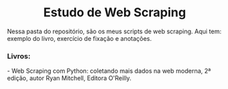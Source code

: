 <h1 align="center">Estudo de Web Scraping</h1>
 
Nessa pasta do repositório, são os meus scripts de web scraping. Aqui tem: exemplo do livro, exercício de fixação e anotações.
 
<h3 align="left">Livros:</h3>
- Web Scraping com Python: coletando mais dados na web moderna, 2ª edição, autor Ryan Mitchell, Editora O'Reilly.
